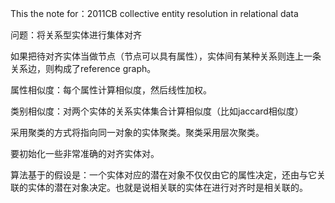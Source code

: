 This the note for：2011CB collective entity resolution in relational data

问题：将关系型实体进行集体对齐  

如果把待对齐实体当做节点（节点可以具有属性），实体间有某种关系则连上一条关系边，则构成了reference graph。  

属性相似度：每个属性计算相似度，然后线性加权。   

类别相似度：对两个实体的关系实体集合计算相似度（比如jaccard相似度）  

采用聚类的方式将指向同一对象的实体聚类。聚类采用层次聚类。   

要初始化一些非常准确的对齐实体对。   

算法基于的假设是：一个实体对应的潜在对象不仅仅由它的属性决定，还由与它关联的实体的潜在对象决定。也就是说相关联的实体在进行对齐时是相关联的。   

